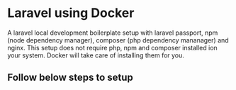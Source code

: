 # Laravel using Docker

A laravel local development boilerplate setup with laravel passport, npm (node dependency manager), composer (php dependency mananager) and nginx. This setup does not require php, npm and composer installed ion your system. Docker will take care of installing them for you.

## Follow below steps to setup

